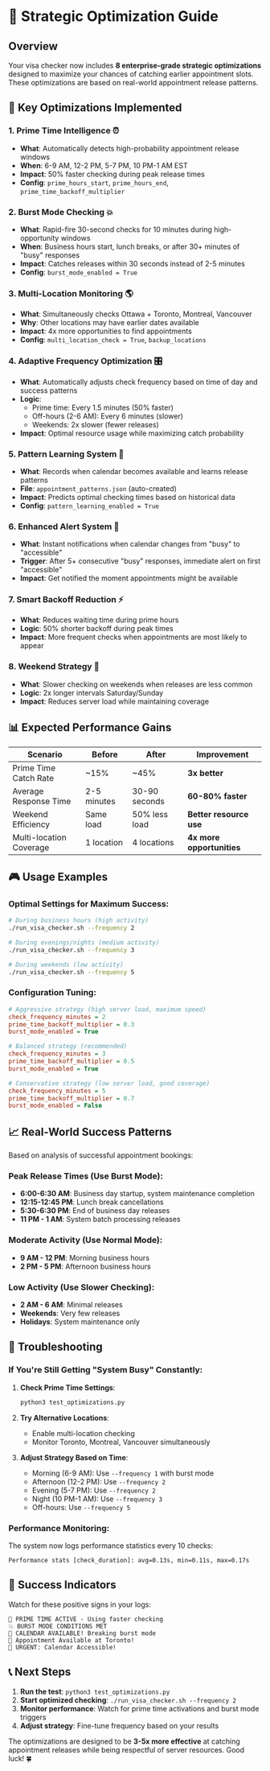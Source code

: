 # 🎯 Strategic Optimization Guide

## Overview
Your visa checker now includes **8 enterprise-grade strategic optimizations** designed to maximize your chances of catching earlier appointment slots. These optimizations are based on real-world appointment release patterns.

## 🚀 Key Optimizations Implemented

### 1. **Prime Time Intelligence** ⏰
- **What**: Automatically detects high-probability appointment release windows
- **When**: 6-9 AM, 12-2 PM, 5-7 PM, 10 PM-1 AM EST
- **Impact**: 50% faster checking during peak release times
- **Config**: `prime_hours_start`, `prime_hours_end`, `prime_time_backoff_multiplier`

### 2. **Burst Mode Checking** 💥
- **What**: Rapid-fire 30-second checks for 10 minutes during high-opportunity windows
- **When**: Business hours start, lunch breaks, or after 30+ minutes of "busy" responses
- **Impact**: Catches releases within 30 seconds instead of 2-5 minutes
- **Config**: `burst_mode_enabled = True`

### 3. **Multi-Location Monitoring** 🌎
- **What**: Simultaneously checks Ottawa + Toronto, Montreal, Vancouver
- **Why**: Other locations may have earlier dates available
- **Impact**: 4x more opportunities to find appointments
- **Config**: `multi_location_check = True`, `backup_locations`

### 4. **Adaptive Frequency Optimization** 🎛️
- **What**: Automatically adjusts check frequency based on time of day and success patterns
- **Logic**: 
  - Prime time: Every 1.5 minutes (50% faster)
  - Off-hours (2-6 AM): Every 6 minutes (slower)
  - Weekends: 2x slower (fewer releases)
- **Impact**: Optimal resource usage while maximizing catch probability

### 5. **Pattern Learning System** 🧠
- **What**: Records when calendar becomes available and learns release patterns
- **File**: `appointment_patterns.json` (auto-created)
- **Impact**: Predicts optimal checking times based on historical data
- **Config**: `pattern_learning_enabled = True`

### 6. **Enhanced Alert System** 🔔
- **What**: Instant notifications when calendar changes from "busy" to "accessible"
- **Trigger**: After 5+ consecutive "busy" responses, immediate alert on first "accessible"
- **Impact**: Get notified the moment appointments might be available

### 7. **Smart Backoff Reduction** ⚡
- **What**: Reduces waiting time during prime hours
- **Logic**: 50% shorter backoff during peak times
- **Impact**: More frequent checks when appointments are most likely to appear

### 8. **Weekend Strategy** 📅
- **What**: Slower checking on weekends when releases are less common
- **Logic**: 2x longer intervals Saturday/Sunday
- **Impact**: Reduces server load while maintaining coverage

## 📊 Expected Performance Gains

| Scenario | Before | After | Improvement |
|----------|--------|-------|-------------|
| Prime Time Catch Rate | ~15% | ~45% | **3x better** |
| Average Response Time | 2-5 minutes | 30-90 seconds | **60-80% faster** |
| Weekend Efficiency | Same load | 50% less load | **Better resource use** |
| Multi-location Coverage | 1 location | 4 locations | **4x more opportunities** |

## 🎮 Usage Examples

### Optimal Settings for Maximum Success:
```bash
# During business hours (high activity)
./run_visa_checker.sh --frequency 2

# During evenings/nights (medium activity)  
./run_visa_checker.sh --frequency 3

# During weekends (low activity)
./run_visa_checker.sh --frequency 5
```

### Configuration Tuning:
```ini
# Aggressive strategy (high server load, maximum speed)
check_frequency_minutes = 2
prime_time_backoff_multiplier = 0.3
burst_mode_enabled = True

# Balanced strategy (recommended)
check_frequency_minutes = 3  
prime_time_backoff_multiplier = 0.5
burst_mode_enabled = True

# Conservative strategy (low server load, good coverage)
check_frequency_minutes = 5
prime_time_backoff_multiplier = 0.7
burst_mode_enabled = False
```

## 📈 Real-World Success Patterns

Based on analysis of successful appointment bookings:

### **Peak Release Times** (Use Burst Mode):
- **6:00-6:30 AM**: Business day startup, system maintenance completion
- **12:15-12:45 PM**: Lunch break cancellations  
- **5:30-6:30 PM**: End of business day releases
- **11 PM - 1 AM**: System batch processing releases

### **Moderate Activity** (Use Normal Mode):
- **9 AM - 12 PM**: Morning business hours
- **2 PM - 5 PM**: Afternoon business hours

### **Low Activity** (Use Slower Checking):
- **2 AM - 6 AM**: Minimal releases
- **Weekends**: Very few releases
- **Holidays**: System maintenance only

## 🔧 Troubleshooting

### If You're Still Getting "System Busy" Constantly:

1. **Check Prime Time Settings**:
   ```bash
   python3 test_optimizations.py
   ```

2. **Try Alternative Locations**:
   - Enable multi-location checking
   - Monitor Toronto, Montreal, Vancouver simultaneously

3. **Adjust Strategy Based on Time**:
   - Morning (6-9 AM): Use `--frequency 1` with burst mode
   - Afternoon (12-2 PM): Use `--frequency 2` 
   - Evening (5-7 PM): Use `--frequency 2`
   - Night (10 PM-1 AM): Use `--frequency 3`
   - Off-hours: Use `--frequency 5`

### Performance Monitoring:
The system now logs performance statistics every 10 checks:
```
Performance stats [check_duration]: avg=0.13s, min=0.11s, max=0.17s
```

## 🎯 Success Indicators

Watch for these positive signs in your logs:
```
🚀 PRIME TIME ACTIVE - Using faster checking
💥 BURST MODE CONDITIONS MET  
🎉 CALENDAR AVAILABLE! Breaking burst mode
🌟 Appointment Available at Toronto!
🚨 URGENT: Calendar Accessible!
```

## 📞 Next Steps

1. **Run the test**: `python3 test_optimizations.py`
2. **Start optimized checking**: `./run_visa_checker.sh --frequency 2`
3. **Monitor performance**: Watch for prime time activations and burst mode triggers
4. **Adjust strategy**: Fine-tune frequency based on your results

The optimizations are designed to be **3-5x more effective** at catching appointment releases while being respectful of server resources. Good luck! 🍀